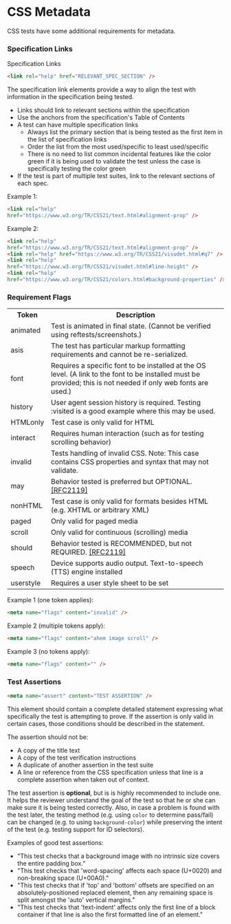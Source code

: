 # CSS Metadata

CSS tests have some additional requirements for metadata.

### Specification Links

Specification Links

``` html
<link rel="help" href="RELEVANT_SPEC_SECTION" />
```

The specification link elements provide a way to align the test with
information in the specification being tested.

* Links should link to relevant sections within the specification
* Use the anchors from the specification's Table of Contents
* A test can have multiple specification links
  * Always list the primary section that is being tested as the
    first item in the list of specification links
  * Order the list from the most used/specific to least used/specific
  * There is no need to list common incidental features like the
    color green if it is being used to validate the test unless the
    case is specifically testing the color green
* If the test is part of multiple test suites, link to the relevant
  sections of each spec.

Example 1:

``` html
<link rel="help"
href="https://www.w3.org/TR/CSS21/text.html#alignment-prop" />
```

Example 2:

``` html
<link rel="help"
href="https://www.w3.org/TR/CSS21/text.html#alignment-prop" />
<link rel="help" href="https://www.w3.org/TR/CSS21/visudet.html#q7" />
<link rel="help"
href="https://www.w3.org/TR/CSS21/visudet.html#line-height" />
<link rel="help"
href="https://www.w3.org/TR/CSS21/colors.html#background-properties" />
```

### Requirement Flags

<table>
<tr>
  <th>Token</th>
  <th>Description</th>
</tr>
<tr>
  <td>animated</td>
  <td>Test is animated in final state. (Cannot be verified using
    reftests/screenshots.)</td>
</tr>
<tr>
  <td>asis</td>
  <td>The test has particular markup formatting requirements and
    cannot be re-serialized.</td>
</tr>
<tr>
  <td>font</td>
  <td>Requires a specific font to be installed at the OS level. (A link to the
      font to be installed must be provided; this is not needed if only web
      fonts are used.)</td>
</tr>
<tr>
  <td>history</td>
  <td>User agent session history is required. Testing :visited is a
    good example where this may be used.</td>
</tr>
<tr>
  <td>HTMLonly</td>
  <td>Test case is only valid for HTML</td>
</tr>
<tr>
  <td>interact</td>
  <td>Requires human interaction (such as for testing scrolling
    behavior)</td>
</tr>
<tr>
  <td>invalid</td>
  <td>Tests handling of invalid CSS. Note: This case contains CSS
     properties and syntax that may not validate.</td>
</tr>
<tr>
  <td>may</td>
  <td>Behavior tested is preferred but OPTIONAL.
  <a href="https://www.ietf.org/rfc/rfc2119.txt">[RFC2119]</a></td>
</tr>
<tr>
  <td>nonHTML</td>
  <td>Test case is only valid for formats besides HTML (e.g. XHTML
    or arbitrary XML)</td>
</tr>
<tr>
  <td>paged</td>
  <td>Only valid for paged media</td>
</tr>
<tr>
  <td>scroll</td>
  <td>Only valid for continuous (scrolling) media</td>
</tr>
<tr>
  <td>should</td>
  <td>Behavior tested is RECOMMENDED, but not REQUIRED. <a
    href="https://www.ietf.org/rfc/rfc2119.txt">[RFC2119]</a></td>
</tr>
<tr>
  <td>speech</td>
  <td>Device supports audio output. Text-to-speech (TTS) engine
    installed</td>
</tr>
<tr>
  <td>userstyle</td>
  <td>Requires a user style sheet to be set</td>
</tr>
</table>


Example 1 (one token applies):

``` html
<meta name="flags" content="invalid" />
```

Example 2 (multiple tokens apply):

``` html
<meta name="flags" content="ahem image scroll" />
```

Example 3 (no tokens apply):

``` html
<meta name="flags" content="" />
```

### Test Assertions

``` html
<meta name="assert" content="TEST ASSERTION" />
```

This element should contain a complete detailed statement expressing
what specifically the test is attempting to prove. If the assertion
is only valid in certain cases, those conditions should be described
in the statement.

The assertion should not be:

* A copy of the title text
* A copy of the test verification instructions
* A duplicate of another assertion in the test suite
* A line or reference from the CSS specification unless that line is
  a complete assertion when taken out of context.

The test assertion is **optional**, but is is highly recommended to include one.
It helps the reviewer understand
the goal of the test so that he or she can make sure it is being
tested correctly. Also, in case a problem is found with the test
later, the testing method (e.g. using `color` to determine pass/fail)
can be changed (e.g. to using `background-color`) while preserving
the intent of the test (e.g. testing support for ID selectors).

Examples of good test assertions:

* "This test checks that a background image with no intrinsic size
   covers the entire padding box."
* "This test checks that 'word-spacing' affects each space (U+0020)
  and non-breaking space (U+00A0)."
* "This test checks that if 'top' and 'bottom' offsets are specified
  on an absolutely-positioned replaced element, then any remaining
  space is split amongst the 'auto' vertical margins."
* "This test checks that 'text-indent' affects only the first line
  of a block container if that line is also the first formatted line
  of an element."
